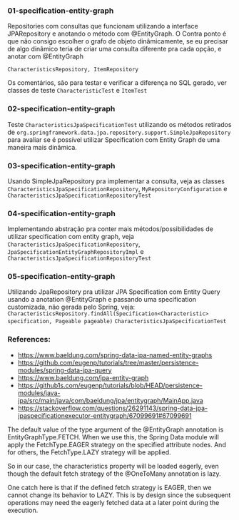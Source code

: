 ### 01-specification-entity-graph

Repositories com consultas que funcionam utilizando a interface JPARepository e anotando o método com @EntityGraph. O Contra ponto é que não consigo escolher o grafo de objeto dinâmicamente, se eu precisar de algo dinâmico teria de criar uma consulta diferente pra cada opção, e anotar com @EntityGraph

```
CharacteristicsRepository, ItemRepository
```

Os comentários, são para testar e verificar a diferença no SQL gerado, ver classes de teste
`CharacteristicTest` e `ItemTest`

### 02-specification-entity-graph

Teste `CharacteristicsJpaSpecificationTest` utilizando os métodos retirados de `org.springframework.data.jpa.repository.support.SimpleJpaRepository` para avaliar se é possível utilizar Specification com Entity Graph de uma maneira mais dinâmica.


### 03-specification-entity-graph

Usando SimpleJpaRepository pra implementar a consulta, veja as classes `CharacteristicsJpaSpecificationRepository`, `MyRepositoryConfiguration` e `CharacteristicsJpaSpecificationRepositoryTest`

### 04-specification-entity-graph

Implementando abstração pra conter mais métodos/possibilidades de utilizar specification com entity graph, veja
`CharacteristicsJpaSpecificationRepository`, `JpaSpecificationEntityGraphRepositoryImpl` e `CharacteristicsJpaSpecificationRepositoryTest`


### 05-specification-entity-graph

Utilizando JpaRepository pra utilizar JPA Specification com Entity Query usando a anotation @EntityGraph e passando uma specification customizada, não gerada pelo Spring, veja:
`CharacteristicsRepository.findAll(Specification<Characteristic> specification, Pageable pageable)`
`CharacteristicsJpaSpecificationTest`



### References:

- https://www.baeldung.com/spring-data-jpa-named-entity-graphs
- https://github.com/eugenp/tutorials/tree/master/persistence-modules/spring-data-jpa-query
- https://www.baeldung.com/jpa-entity-graph
- https://github1s.com/eugenp/tutorials/blob/HEAD/persistence-modules/java-jpa/src/main/java/com/baeldung/jpa/entitygraph/MainApp.java
- https://stackoverflow.com/questions/26291143/spring-data-jpa-jpaspecificationexecutor-entitygraph/67099691#67099691



The default value of the type argument of the @EntityGraph annotation is EntityGraphType.FETCH. When we use this, the Spring Data module will apply the FetchType.EAGER strategy on the specified attribute nodes. And for others, the FetchType.LAZY strategy will be applied.

So in our case, the characteristics property will be loaded eagerly, even though the default fetch strategy of the @OneToMany annotation is lazy.

One catch here is that if the defined fetch strategy is EAGER, then we cannot change its behavior to LAZY. This is by design since the subsequent operations may need the eagerly fetched data at a later point during the execution.






